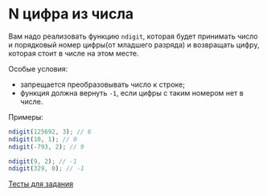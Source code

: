 # N цифра из числа

Вам надо реализовать функцию `ndigit`, которая будет принимать число и порядковый номер цифры(от младшего разряда) и возвращать цифру, которая стоит в числе на этом месте.

Особые условия:
- запрещается преобразовывать число к строке;
- функция должна вернуть `-1`, если цифры с таким номером нет в числе.

Примеры:

```javascript
ndigit(125692, 3); // 6
ndigit(10, 1); // 0
ndigit(-793, 2); // 9

ndigit(9, 2); // -1
ndigit(329, 0); // -1
```
[Тесты для задания](http://codepen.io/gaech/pen/ybooEx)
